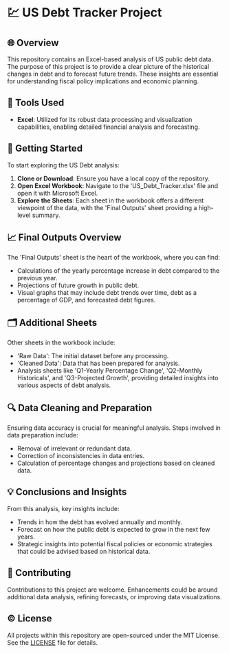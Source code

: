 # 💹 US Debt Tracker Project

## 🌐 Overview

This repository contains an Excel-based analysis of US public debt data. The purpose of this project is to provide a clear picture of the historical changes in debt and to forecast future trends. These insights are essential for understanding fiscal policy implications and economic planning.

## 💼 Tools Used

- **Excel**: Utilized for its robust data processing and visualization capabilities, enabling detailed financial analysis and forecasting.

## 🚀 Getting Started

To start exploring the US Debt analysis:

1. **Clone or Download**: Ensure you have a local copy of the repository.
2. **Open Excel Workbook**: Navigate to the 'US_Debt_Tracker.xlsx' file and open it with Microsoft Excel.
3. **Explore the Sheets**: Each sheet in the workbook offers a different viewpoint of the data, with the 'Final Outputs' sheet providing a high-level summary.

## 📈 Final Outputs Overview

The 'Final Outputs' sheet is the heart of the workbook, where you can find:

- Calculations of the yearly percentage increase in debt compared to the previous year.
- Projections of future growth in public debt.
- Visual graphs that may include debt trends over time, debt as a percentage of GDP, and forecasted debt figures.

## 🗂️ Additional Sheets

Other sheets in the workbook include:

- 'Raw Data': The initial dataset before any processing.
- 'Cleaned Data': Data that has been prepared for analysis.
- Analysis sheets like 'Q1-Yearly Percentage Change', 'Q2-Monthly Historicals', and 'Q3-Projected Growth', providing detailed insights into various aspects of debt analysis.

## 🔍 Data Cleaning and Preparation

Ensuring data accuracy is crucial for meaningful analysis. Steps involved in data preparation include:

- Removal of irrelevant or redundant data.
- Correction of inconsistencies in data entries.
- Calculation of percentage changes and projections based on cleaned data.

## 💡 Conclusions and Insights

From this analysis, key insights include:

- Trends in how the debt has evolved annually and monthly.
- Forecast on how the public debt is expected to grow in the next few years.
- Strategic insights into potential fiscal policies or economic strategies that could be advised based on historical data.

## 🤝 Contributing

Contributions to this project are welcome. Enhancements could be around additional data analysis, refining forecasts, or improving data visualizations.

## ©️ License

All projects within this repository are open-sourced under the MIT License. See the [LICENSE](LICENSE.md) file for details.

